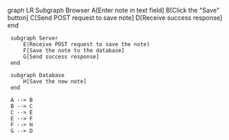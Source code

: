graph LR
     Subgraph Browser
         A[Enter note in text field]
         B[Click the "Save" button]
         C[Send POST request to save note]
         D[Receive success response]
     end
    
     subgraph Server
         E(Receive POST request to save the note)
         F[Save the note to the database]
         G[Send success response]
     end

     subgraph Database
         H[Save the new note]
     end
    
     A --> B
     B --> C
     C --> E
     E --> F
     F --> H
     G --> D

<!-- The user enters a new note in the SPA text field and then clicks the "Save" button. The browser sends a POST request to the server to save the note. The server receives the request and saves the note in the database. The server then sends a success response to the browser. Finally, the browser receives the response and shows the user that the note has been saved successfully. -->